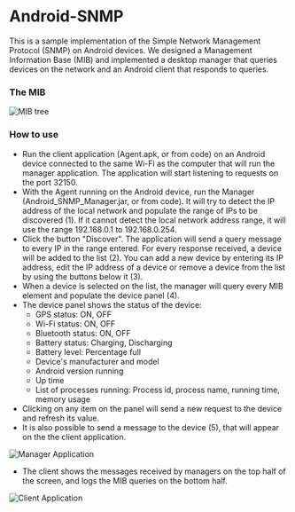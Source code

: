Android-SNMP
============

This is a sample implementation of the Simple Network Management Protocol (SNMP) on Android devices.
We designed a Management Information Base (MIB) and implemented a desktop manager that queries devices on the network and an Android client that responds to queries.

### The MIB

![MIB tree](https://raw.githubusercontent.com/brnunes/Android-SNMP/master/MIB.jpg)

### How to use

- Run the client application (Agent.apk, or from code) on an Android device connected to the same Wi-Fi as the computer that will run the manager application. The application will start listening to requests on the port 32150.
- With the Agent running on the Android device, run the Manager (Android_SNMP_Manager.jar, or from code). It will try to detect the IP address of the local network and populate the range of IPs to be discovered (1). If it cannot detect the local network address range, it will use the range 192.168.0.1 to 192.168.0.254.
- Click the button "Discover". The application will send a query message to every IP in the range entered. For every response received, a device will be added to the list (2). You can add a new device by entering its IP address, edit the IP address of a device or remove a device from the list by using the buttons below it (3).
- When a device is selected on the list, the manager will query every MIB element and populate the device panel (4).
- The device panel shows the status of the device:
  * GPS status: ON, OFF
  * Wi-Fi status: ON, OFF
  * Bluetooth status: ON, OFF
  * Battery status: Charging, Discharging
  * Battery level: Percentage full
  * Device's manufacturer and model
  * Android version running
  * Up time
  * List of processes running: Process id, process name, running time, memory usage
- Clicking on any item on the panel will send a new request to the device and refresh its value.
- It is also possible to send a message to the device (5), that will appear on the the client application.

![Manager Application](https://raw.githubusercontent.com/brnunes/Android-SNMP/master/Screenshot_Manager.png)

- The client shows the messages received by managers on the top half of the screen, and logs the MIB queries on the bottom half.

![Client Application](https://raw.githubusercontent.com/brnunes/Android-SNMP/master/Screenshot_Client.png)
